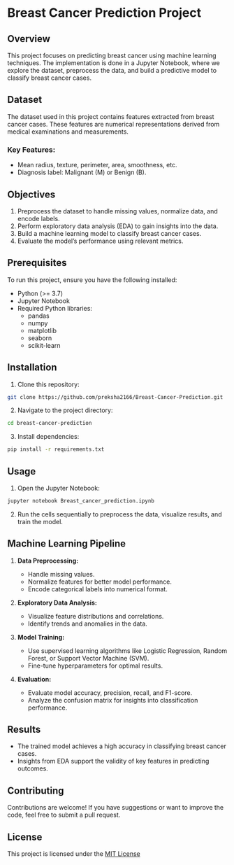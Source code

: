 # Breast Cancer Prediction Project

## Overview
This project focuses on predicting breast cancer using machine learning techniques. The implementation is done in a Jupyter Notebook, where we explore the dataset, preprocess the data, and build a predictive model to classify breast cancer cases.

## Dataset
The dataset used in this project contains features extracted from breast cancer cases. These features are numerical representations derived from medical examinations and measurements.

### Key Features:
- Mean radius, texture, perimeter, area, smoothness, etc.
- Diagnosis label: Malignant (M) or Benign (B).

## Objectives
1. Preprocess the dataset to handle missing values, normalize data, and encode labels.
2. Perform exploratory data analysis (EDA) to gain insights into the data.
3. Build a machine learning model to classify breast cancer cases.
4. Evaluate the model’s performance using relevant metrics.

## Prerequisites
To run this project, ensure you have the following installed:

- Python (>= 3.7)
- Jupyter Notebook
- Required Python libraries:
  - pandas
  - numpy
  - matplotlib
  - seaborn
  - scikit-learn

## Installation
1. Clone this repository:
```bash
git clone https://github.com/preksha2166/Breast-Cancer-Prediction.git
```
2. Navigate to the project directory:
```bash
cd breast-cancer-prediction
```
3. Install dependencies:
```bash
pip install -r requirements.txt
```

## Usage
1. Open the Jupyter Notebook:
```bash
jupyter notebook Breast_cancer_prediction.ipynb
```
2. Run the cells sequentially to preprocess the data, visualize results, and train the model.

## Machine Learning Pipeline
1. **Data Preprocessing:**
   - Handle missing values.
   - Normalize features for better model performance.
   - Encode categorical labels into numerical format.

2. **Exploratory Data Analysis:**
   - Visualize feature distributions and correlations.
   - Identify trends and anomalies in the data.

3. **Model Training:**
   - Use supervised learning algorithms like Logistic Regression, Random Forest, or Support Vector Machine (SVM).
   - Fine-tune hyperparameters for optimal results.

4. **Evaluation:**
   - Evaluate model accuracy, precision, recall, and F1-score.
   - Analyze the confusion matrix for insights into classification performance.

## Results
- The trained model achieves a high accuracy in classifying breast cancer cases.
- Insights from EDA support the validity of key features in predicting outcomes.

## Contributing
Contributions are welcome! If you have suggestions or want to improve the code, feel free to submit a pull request.

## License
This project is licensed under the [MIT License](LICENSE)
